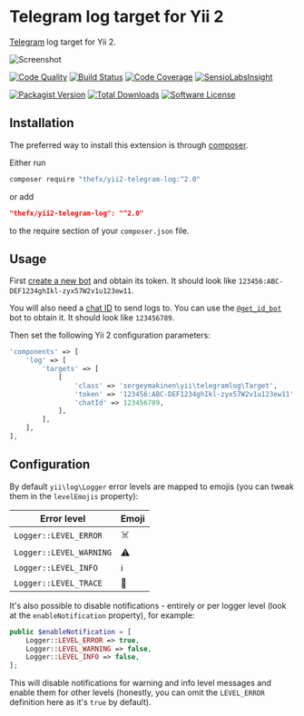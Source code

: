 # Telegram log target for Yii 2

[Telegram](https://telegram.org) log target for Yii 2.

![Screenshot](docs/README.png)

[![Code Quality](https://img.shields.io/scrutinizer/g/sergeymakinen/yii2-telegram-log.svg?style=flat-square)](https://scrutinizer-ci.com/g/sergeymakinen/yii2-telegram-log) [![Build Status](https://img.shields.io/travis/sergeymakinen/yii2-telegram-log.svg?style=flat-square)](https://travis-ci.org/sergeymakinen/yii2-telegram-log) [![Code Coverage](https://img.shields.io/codecov/c/github/sergeymakinen/yii2-telegram-log.svg?style=flat-square)](https://codecov.io/gh/sergeymakinen/yii2-telegram-log) [![SensioLabsInsight](https://img.shields.io/sensiolabs/i/8b4f3236-7c78-42d1-8355-54605598d941.svg?style=flat-square)](https://insight.sensiolabs.com/projects/8b4f3236-7c78-42d1-8355-54605598d941)

[![Packagist Version](https://img.shields.io/packagist/v/sergeymakinen/yii2-telegram-log.svg?style=flat-square)](https://packagist.org/packages/sergeymakinen/yii2-telegram-log) [![Total Downloads](https://img.shields.io/packagist/dt/sergeymakinen/yii2-telegram-log.svg?style=flat-square)](https://packagist.org/packages/sergeymakinen/yii2-telegram-log) [![Software License](https://img.shields.io/badge/license-MIT-brightgreen.svg?style=flat-square)](LICENSE)

## Installation

The preferred way to install this extension is through [composer](https://getcomposer.org/download/).

Either run

```bash
composer require "thefx/yii2-telegram-log:^2.0"
```

or add

```json
"thefx/yii2-telegram-log": "^2.0"
```

to the require section of your `composer.json` file.

## Usage

First [create a new bot](https://core.telegram.org/bots#6-botfather) and obtain its token. It should look like `123456:ABC-DEF1234ghIkl-zyx57W2v1u123ew11`.

You will also need a [chat ID](https://stackoverflow.com/questions/31078710/how-to-obtain-telegram-chat-id-for-a-specific-user) to send logs to. You can use the [`@get_id_bot`](https://telegram.me/get_id_bot) bot to obtain it. It should look like `123456789`.

Then set the following Yii 2 configuration parameters:

```php
'components' => [
    'log' => [
        'targets' => [
            [
                'class' => 'sergeymakinen\yii\telegramlog\Target',
                'token' => '123456:ABC-DEF1234ghIkl-zyx57W2v1u123ew11',
                'chatId' => 123456789,
            ],
        ],
    ],
],
```

## Configuration

By default `yii\log\Logger` error levels are mapped to emojis (you can tweak them in the `levelEmojis` property):

| Error level | Emoji
| --- | ---
`Logger::LEVEL_ERROR` | ☠️
`Logger::LEVEL_WARNING` | ⚠️
`Logger::LEVEL_INFO` | ℹ️
`Logger::LEVEL_TRACE` | 📝

It's also possible to disable notifications - entirely or per logger level (look at the `enableNotification` property), for example:

```php
public $enableNotification = [
    Logger::LEVEL_ERROR => true,
    Logger::LEVEL_WARNING => false,
    Logger::LEVEL_INFO => false,
];
```

This will disable notifications for warning and info level messages and enable them for other levels (honestly, you can omit the `LEVEL_ERROR` definition here as it's `true` by default).
